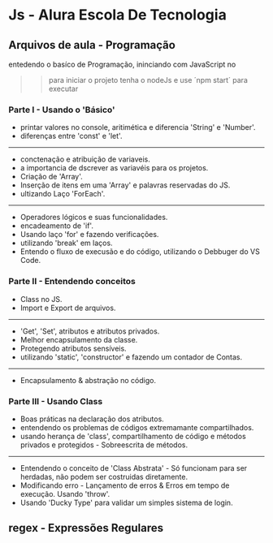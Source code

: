 # Js - Alura Escola De Tecnologia

## Arquivos de aula - Programação

entedendo o basíco de Programação, ininciando com JavaScript no

 >> para iniciar o projeto tenha o nodeJs e use ´npm start´ para executar

 ### Parte I - Usando o 'Básico'
 - printar valores no console, aritimética e diferencia 'String' e 'Number'.
 - diferenças entre 'const' e 'let'.
 ---------------------
 - conctenação e atribuição de variaveis.
 - a importancia de dscrever as variavéis para os projetos.
 - Criação de 'Array'.
 - Inserção de itens em uma 'Array' e palavras reservadas do JS.
 - ultizando Laço 'ForEach'.
 ---------------------
 - Operadores lógicos e suas funcionalidades.
 - encadeamento de 'if'.
 - Usando laço 'for' e fazendo verificações.
 - utilizando 'break' em laços.
 - Entendo o fluxo de execusão e do código, utilizando o Debbuger do VS Code. 

 ### Parte II - Entendendo conceitos
 - Class no JS.
 - Import e Export de arquivos.
 ---------------------
 - 'Get', 'Set', atributos e atributos privados.
 - Melhor encapsulamento da classe.
 - Protegendo atributos sensíveis.
 - utilizando 'static', 'constructor' e fazendo um contador de Contas.
 ---------------------
 - Encapsulamento & abstração no código.

 ### Parte III - Usando Class
 - Boas práticas na declaração dos atributos.
 - entendendo os problemas de códigos extremamante compartilhados.
 - usando herança de 'class', compartilhamento de código e métodos privados e protegidos - Sobreescrita de métodos.
 ----------------------
 - Entendendo o conceito de 'Class Abstrata' - Só funcionam para ser herdadas, não podem ser costruidas diretamente.
 - Modificando erro - Lançamento de erros & Erros em tempo de execução. Usando 'throw'.
 - Usando 'Ducky Type' para validar um simples sistema de login.

## regex - Expressões Regulares

 
